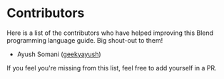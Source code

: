 # Contributors

Here is a list of the contributors who have helped improving this Blend programming language guide. Big shout-out to them!

- Ayush Somani ([geekyayush](https://github.com/geekyayush))

If you feel you're missing from this list, feel free to add yourself in a PR.
